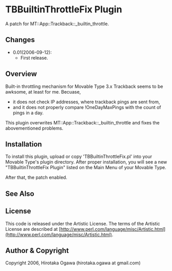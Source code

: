 # TBBuiltinThrottleFix Plugin

A patch for MT::App::Trackback::_builtin_throttle.

## Changes

 * 0.01(2006-09-12):
   * First release.

## Overview

Built-in throttling mechanism for Movable Type 3.x Trackback seems to be awksome, at least for me.  Becuase,

 * it does not check IP addresses, where trackback pings are sent from,
 * and it does not properly compare !OneDayMaxPings with the count of pings in a day.

This plugin overwrites MT::App::Trackback::_builtin_throttle and fixes the abovementioned problems.

## Installation

To install this plugin, upload or copy 'TBBuiltinThrottleFix.pl' into your Movable Type's plugin directory.  After proper installation, you will see a new "TBBuiltinThrottleFix Plugin" listed on the Main Menu of your Movable Type.

After that, the patch enabled.

## See Also

## License

This code is released under the Artistic License. The terms of the Artistic License are described at [http://www.perl.com/language/misc/Artistic.html](http://www.perl.com/language/misc/Artistic.html).

## Author & Copyright

Copyright 2006, Hirotaka Ogawa (hirotaka.ogawa at gmail.com)
